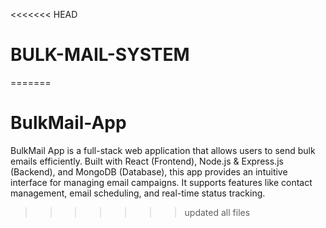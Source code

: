<<<<<<< HEAD
# BULK-MAIL-SYSTEM
=======
# BulkMail-App
BulkMail App is a full-stack web application that allows users to send bulk emails efficiently. Built with React (Frontend), Node.js &amp; Express.js (Backend), and MongoDB (Database), this app provides an intuitive interface for managing email campaigns. It supports features like contact management, email scheduling, and real-time status tracking. 
>>>>>>> updated all files
